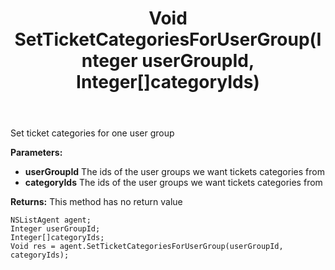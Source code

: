﻿---
uid: crmscript_ref_NSListAgent_SetTicketCategoriesForUserGroup
title: Void SetTicketCategoriesForUserGroup(Integer userGroupId, Integer[]categoryIds)
intellisense: NSListAgent.SetTicketCategoriesForUserGroup
keywords: NSListAgent, SetTicketCategoriesForUserGroup
so.topic: reference
---

Set ticket categories for one user group

**Parameters:**
 - **userGroupId** The ids of the user groups we want tickets categories from
 - **categoryIds** The ids of the user groups we want tickets categories from

**Returns:** This method has no return value

```crmscript
NSListAgent agent;
Integer userGroupId;
Integer[]categoryIds;
Void res = agent.SetTicketCategoriesForUserGroup(userGroupId, categoryIds);
```


